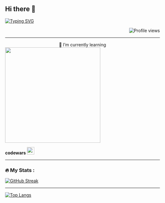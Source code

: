 ## Hi there 👋

<!--
**VitaliMay/VitaliMay** is a ✨ _special_ ✨ repository because its `README.md` (this file) appears on your GitHub profile.

Here are some ideas to get you started:

- 🔭 I’m currently working on ...
- 🌱 I’m currently learning ...
- 👯 I’m looking to collaborate on ...
- 🤔 I’m looking for help with ...
- 💬 Ask me about ...
- 📫 How to reach me: ...
- 😄 Pronouns: ...
- ⚡ Fun fact: ...
-->

[![Typing SVG](https://readme-typing-svg.demolab.com?font=Fira+Code&weight=600&size=26&pause=1000&color=A52A2AA6&vCenter=true&multiline=true&width=600&height=60&lines=I+am+Front-end+Developer+(Entry+Level))](https://vitalimay.github.io/rsschool-cv/)

<div align="right">
  <img src="https://komarev.com/ghpvc/?username=VitaliMay&style=flat-square&color=blue" alt="Profile views"/>
</div>

----

<div align="center">🌱 I’m currently learning</div>
<div id="header" align="left">
   <!-- <img src="https://i.giphy.com/media/v1.Y2lkPTc5MGI3NjExNXptMzdqYjZjOXJ5ZHIzOGJjbDJ6Z2Y5NXU1bmhnaXY5MGo1eXpsdyZlcD12MV9pbnRlcm5hbF9naWZfYnlfaWQmY3Q9cw/ejfEZhz0nh2kR0SZzn/giphy.gif" width="50"/> -->

  <img src="https://i.giphy.com/media/v1.Y2lkPTc5MGI3NjExOGpmNmJ4ZXV5bmJ2YW53c3dqYWF1bGhzdG05Z3RmMGp6YzJqdWx4OCZlcD12MV9pbnRlcm5hbF9naWZfYnlfaWQmY3Q9Zw/fuJPZBIIqzbt1kAYVc/giphy.gif" width="310"/>

  
</div>

**codewars**
<a href="https://www.codewars.com/users/VitaliMay">
  <img src="https://www.codewars.com/users/VitaliMay/badges/large" height="24">
</a>

----

### 🔥 My Stats :
<!-- ### :fire: My Stats : -->

[![GitHub Streak](http://github-readme-streak-stats.herokuapp.com?user=VitaliMay&theme=shadow-orange)](https://git.io/streak-stats)  

----

[![Top Langs](https://github-readme-stats.vercel.app/api/top-langs/?username=vitalimay&theme=shadow_red)](https://github.com/anuraghazra/github-readme-stats)
